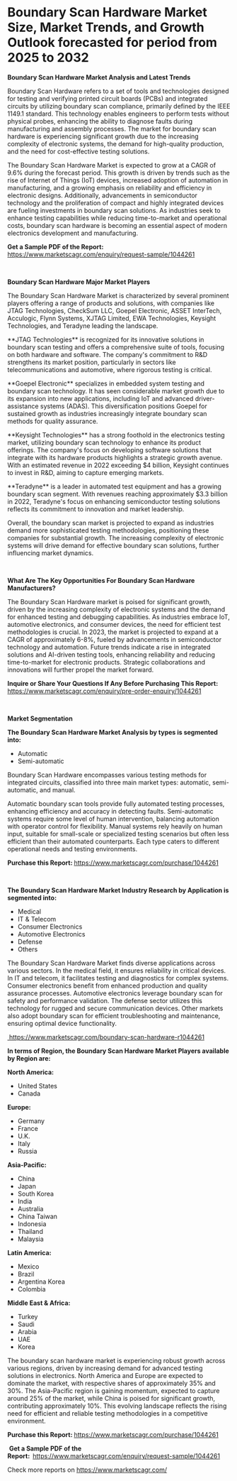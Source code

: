 <p><h1>Boundary Scan Hardware Market Size, Market Trends, and Growth Outlook forecasted for period from 2025 to 2032</h1></p><p><strong>Boundary Scan Hardware Market Analysis and Latest Trends</strong></p>
<p><p>Boundary Scan Hardware refers to a set of tools and technologies designed for testing and verifying printed circuit boards (PCBs) and integrated circuits by utilizing boundary scan compliance, primarily defined by the IEEE 1149.1 standard. This technology enables engineers to perform tests without physical probes, enhancing the ability to diagnose faults during manufacturing and assembly processes. The market for boundary scan hardware is experiencing significant growth due to the increasing complexity of electronic systems, the demand for high-quality production, and the need for cost-effective testing solutions.</p><p>The Boundary Scan Hardware Market is expected to grow at a CAGR of 9.6% during the forecast period. This growth is driven by trends such as the rise of Internet of Things (IoT) devices, increased adoption of automation in manufacturing, and a growing emphasis on reliability and efficiency in electronic designs. Additionally, advancements in semiconductor technology and the proliferation of compact and highly integrated devices are fueling investments in boundary scan solutions. As industries seek to enhance testing capabilities while reducing time-to-market and operational costs, boundary scan hardware is becoming an essential aspect of modern electronics development and manufacturing.</p></p>
<p><strong>Get a Sample PDF of the Report:&nbsp;</strong> <a href="https://www.marketscagr.com/enquiry/request-sample/1044261?utm_campaign=2778&utm_medium=2&utm_source=Github&utm_content=ia&utm_term=28022025&utm_id=boundary-scan-hardware">https://www.marketscagr.com/enquiry/request-sample/1044261</a></p>
<p>&nbsp;</p>
<p><strong>Boundary Scan Hardware Major Market Players</strong></p>
<p><p>The Boundary Scan Hardware Market is characterized by several prominent players offering a range of products and solutions, with companies like JTAG Technologies, CheckSum LLC, Goepel Electronic, ASSET InterTech, Acculogic, Flynn Systems, XJTAG Limited, EWA Technologies, Keysight Technologies, and Teradyne leading the landscape.</p><p>**JTAG Technologies** is recognized for its innovative solutions in boundary scan testing and offers a comprehensive suite of tools, focusing on both hardware and software. The company's commitment to R&D strengthens its market position, particularly in sectors like telecommunications and automotive, where rigorous testing is critical.</p><p>**Goepel Electronic** specializes in embedded system testing and boundary scan technology. It has seen considerable market growth due to its expansion into new applications, including IoT and advanced driver-assistance systems (ADAS). This diversification positions Goepel for sustained growth as industries increasingly integrate boundary scan methods for quality assurance.</p><p>**Keysight Technologies** has a strong foothold in the electronics testing market, utilizing boundary scan technology to enhance its product offerings. The company's focus on developing software solutions that integrate with its hardware products highlights a strategic growth avenue. With an estimated revenue in 2022 exceeding $4 billion, Keysight continues to invest in R&D, aiming to capture emerging markets.</p><p>**Teradyne** is a leader in automated test equipment and has a growing boundary scan segment. With revenues reaching approximately $3.3 billion in 2022, Teradyne's focus on enhancing semiconductor testing solutions reflects its commitment to innovation and market leadership.</p><p>Overall, the boundary scan market is projected to expand as industries demand more sophisticated testing methodologies, positioning these companies for substantial growth. The increasing complexity of electronic systems will drive demand for effective boundary scan solutions, further influencing market dynamics.</p></p>
<p>&nbsp;</p>
<p><strong>What Are The Key Opportunities For Boundary Scan Hardware Manufacturers?</strong></p>
<p><p>The Boundary Scan Hardware market is poised for significant growth, driven by the increasing complexity of electronic systems and the demand for enhanced testing and debugging capabilities. As industries embrace IoT, automotive electronics, and consumer devices, the need for efficient test methodologies is crucial. In 2023, the market is projected to expand at a CAGR of approximately 6-8%, fueled by advancements in semiconductor technology and automation. Future trends indicate a rise in integrated solutions and AI-driven testing tools, enhancing reliability and reducing time-to-market for electronic products. Strategic collaborations and innovations will further propel the market forward.</p></p>
<p><strong>Inquire or Share Your Questions If Any Before Purchasing This Report:</strong> <a href="https://www.marketscagr.com/enquiry/pre-order-enquiry/1044261?utm_campaign=2778&utm_medium=2&utm_source=Github&utm_content=ia&utm_term=28022025&utm_id=boundary-scan-hardware">https://www.marketscagr.com/enquiry/pre-order-enquiry/1044261</a></p>
<p>&nbsp;</p>
<p><strong>Market Segmentation</strong></p>
<p><strong>The Boundary Scan Hardware Market Analysis by types is segmented into:</strong></p>
<p><ul><li>Automatic</li><li>Semi-automatic</li></ul></p>
<p><p>Boundary Scan Hardware encompasses various testing methods for integrated circuits, classified into three main market types: automatic, semi-automatic, and manual. </p><p>Automatic boundary scan tools provide fully automated testing processes, enhancing efficiency and accuracy in detecting faults. Semi-automatic systems require some level of human intervention, balancing automation with operator control for flexibility. Manual systems rely heavily on human input, suitable for small-scale or specialized testing scenarios but often less efficient than their automated counterparts. Each type caters to different operational needs and testing environments.</p></p>
<p><strong>Purchase this Report:&nbsp;</strong><a href="https://www.marketscagr.com/purchase/1044261?utm_campaign=2778&utm_medium=2&utm_source=Github&utm_content=ia&utm_term=28022025&utm_id=boundary-scan-hardware">https://www.marketscagr.com/purchase/1044261</a></p>
<p>&nbsp;</p>
<p><strong>The Boundary Scan Hardware Market Industry Research by Application is segmented into:</strong></p>
<p><ul><li>Medical</li><li>IT & Telecom</li><li>Consumer Electronics</li><li>Automotive Electronics</li><li>Defense</li><li>Others</li></ul></p>
<p><p>The Boundary Scan Hardware Market finds diverse applications across various sectors. In the medical field, it ensures reliability in critical devices. In IT and telecom, it facilitates testing and diagnostics for complex systems. Consumer electronics benefit from enhanced production and quality assurance processes. Automotive electronics leverage boundary scan for safety and performance validation. The defense sector utilizes this technology for rugged and secure communication devices. Other markets also adopt boundary scan for efficient troubleshooting and maintenance, ensuring optimal device functionality.</p></p>
<p><a href="https://www.marketscagr.com/boundary-scan-hardware-r1044261?utm_campaign=2778&utm_medium=2&utm_source=Github&utm_content=ia&utm_term=28022025&utm_id=boundary-scan-hardware">&nbsp;https://www.marketscagr.com/boundary-scan-hardware-r1044261</a></p>
<p><strong>In terms of Region, the Boundary Scan Hardware Market Players available by Region are:</strong></p>
<p>
    <p> <strong> North America: </strong>
        <ul>
            <li>United States</li>
            <li>Canada</li>
        </ul>
        </p> 
    <p> <strong> Europe: </strong>
        <ul>
            <li>Germany</li>
            <li>France</li>
            <li>U.K.</li>
            <li>Italy</li>
            <li>Russia</li>
        </ul>
        </p> 
    <p> <strong> Asia-Pacific: </strong>
        <ul>
            <li>China</li>
            <li>Japan</li>
            <li>South Korea</li>
            <li>India</li>
            <li>Australia</li>
            <li>China Taiwan</li>
            <li>Indonesia</li>
            <li>Thailand</li>
            <li>Malaysia</li>
        </ul>
        </p> 
    <p> <strong> Latin America: </strong>
        <ul>
            <li>Mexico</li>
            <li>Brazil</li>
            <li>Argentina Korea</li>
            <li>Colombia</li>
        </ul>
        </p> 
    <p> <strong> Middle East & Africa: </strong>
        <ul>
            <li>Turkey</li>
            <li>Saudi</li>
            <li>Arabia</li>
            <li>UAE</li>
            <li>Korea</li>
        </ul>
    </p>
    </p>
<p><p>The boundary scan hardware market is experiencing robust growth across various regions, driven by increasing demand for advanced testing solutions in electronics. North America and Europe are expected to dominate the market, with respective shares of approximately 35% and 30%. The Asia-Pacific region is gaining momentum, expected to capture around 25% of the market, while China is poised for significant growth, contributing approximately 10%. This evolving landscape reflects the rising need for efficient and reliable testing methodologies in a competitive environment.</p></p>
<p><strong>Purchase this Report: </strong><a href="https://www.marketscagr.com/purchase/1044261?utm_campaign=2778&utm_medium=2&utm_source=Github&utm_content=ia&utm_term=28022025&utm_id=boundary-scan-hardware">https://www.marketscagr.com/purchase/1044261</a></p>
<p>&nbsp;<strong>Get a Sample PDF of the Report:&nbsp;&nbsp;</strong><a href="https://www.marketscagr.com/enquiry/request-sample/1044261?utm_campaign=2778&utm_medium=2&utm_source=Github&utm_content=ia&utm_term=28022025&utm_id=boundary-scan-hardware">https://www.marketscagr.com/enquiry/request-sample/1044261</a></p>
<p><strong></strong></p>
<p>Check more reports on <a href="https://www.marketscagr.com/?utm_campaign=2778&utm_medium=2&utm_source=Github&utm_content=ia&utm_term=28022025&utm_id=boundary-scan-hardware">https://www.marketscagr.com/</a></p>
